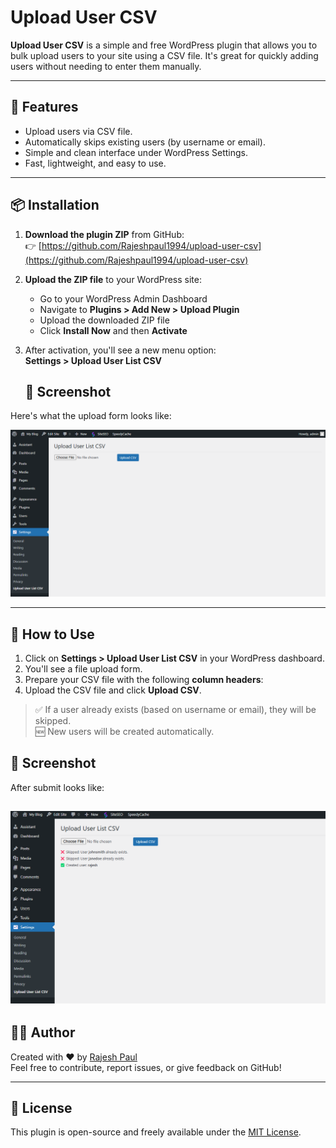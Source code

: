 # Upload User CSV

**Upload User CSV** is a simple and free WordPress plugin that allows you to bulk upload users to your site using a CSV file. It's great for quickly adding users without needing to enter them manually.

---

## 🚀 Features

- Upload users via CSV file.
- Automatically skips existing users (by username or email).
- Simple and clean interface under WordPress Settings.
- Fast, lightweight, and easy to use.

---

## 📦 Installation

1. **Download the plugin ZIP** from GitHub:  
   👉 [https://github.com/Rajeshpaul1994/upload-user-csv](https://github.com/Rajeshpaul1994/upload-user-csv)

2. **Upload the ZIP file** to your WordPress site:  
   - Go to your WordPress Admin Dashboard  
   - Navigate to **Plugins > Add New > Upload Plugin**  
   - Upload the downloaded ZIP file  
   - Click **Install Now** and then **Activate**

3. After activation, you'll see a new menu option:  
   **Settings > Upload User List CSV**

   ## 📸 Screenshot

Here's what the upload form looks like:

![Upload Form Screenshot](screenshot.png)

---

## 📁 How to Use

1. Click on **Settings > Upload User List CSV** in your WordPress dashboard.
2. You'll see a file upload form.
3. Prepare your CSV file with the following **column headers**:
4. Upload the CSV file and click **Upload CSV**.

> ✅ If a user already exists (based on username or email), they will be skipped.  
> 🆕 New users will be created automatically.

## 📸 Screenshot

After submit looks like:

![Upload Form Screenshot](screenshot2.png)
---

## 🧑‍💻 Author

Created with ❤️ by [Rajesh Paul](https://github.com/Rajeshpaul1994)  
Feel free to contribute, report issues, or give feedback on GitHub!

---

## 📄 License

This plugin is open-source and freely available under the [MIT License](LICENSE).

